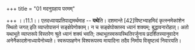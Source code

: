 +++
title = "01 मदनुग्रहाय परमम्"

+++
।।11.1।। एतदध्यायप्रतिपाद्यमर्थमाह -- **यथे**ति। दशमान्ते
\[42\]विष्टभ्याहमिदं कृत्स्नमेकांशेन स्थितो जगत् इति व्याप्तोपासनं
सङ्क्षेपेणोक्तम्। न च सङ्क्षेपोक्तस्य ध्यानं शक्यम्; बुद्धावनारोहात्।
अतो यथाभूते व्याप्तरूपे विस्तरेण श्रुते ध्यानं शक्यं भवति;
तथाभूतस्वरूपस्थितिरर्जुनाय प्रदर्शितस्यानुवादेन
अनेनैकादशेनाध्यायेनोच्यते। स्वरूपग्रहणेन विश्वरूपस्य मायादिना तदैव
निर्माय विसृष्टत्वं निवारयति।
